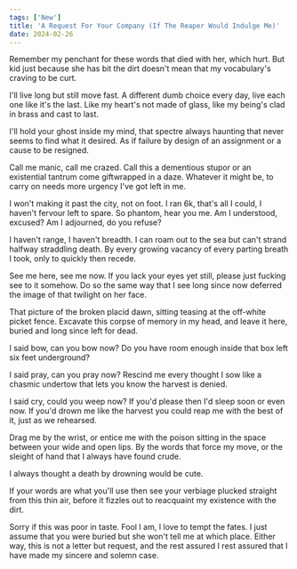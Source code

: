 ```yaml
---
tags: ['New']
title: 'A Request For Your Company (If The Reaper Would Indulge Me)'
date: 2024-02-26
---
```


Remember my penchant for these words that died with her, which hurt. But kid just because she has bit the dirt doesn't mean that my vocabulary's craving to be curt.

I'll live long but still move fast. A different dumb choice every day, live each one like it's the last. Like my heart's not made of glass, like my being's clad in brass and cast to last.

I'll hold your ghost inside my mind, that spectre always haunting that never seems to find what it desired. As if failure by design of an assignment or a cause to be resigned.

Call me manic, call me crazed. Call this a dementious stupor or an existential tantrum come giftwrapped in a daze. Whatever it might be, to carry on needs more urgency I've got left in me.

I won't making it past the city, not on foot. I ran 6k, that's all I could, I haven't fervour left to spare. So phantom, hear you me. Am I understood, excused? Am I adjourned, do you refuse?

I haven't range, I haven't breadth. I can roam out to the sea but can't strand halfway straddling death. By every growing vacancy of every parting breath I took, only to quickly then recede.

See me here, see me now. If you lack your eyes yet still, please just fucking see to it somehow. Do so the same way that I see long since now deferred the image of that twilight on her face.

That picture of the broken placid dawn, sitting teasing at the off-white picket fence. Excavate this corpse of memory in my head, and leave it here, buried and long since left for dead.

I said bow, can you bow now? Do you have room enough inside that box left six feet underground?

I said pray, can you pray now? Rescind me every thought I sow like a chasmic undertow that lets you know the harvest is denied.

I said cry, could you weep now? If you'd please then I'd sleep soon or even now. If you'd drown me like the harvest you could reap me with the best of it, just as we rehearsed.

Drag me by the wrist, or entice me with the poison sitting in the space between your wide and open lips. By the words that force my move, or the sleight of hand that I always have found crude.

I always thought a death by drowning would be cute.

If your words are what you'll use then see your verbiage plucked straight from this thin air, before it fizzles out to reacquaint my existence with the dirt.

Sorry if this was poor in taste. Fool I am, I love to tempt the fates. I just assume that you were buried but she won't tell me at which place. Either way, this is not a letter but request, and the rest assured I rest assured that I have made my sincere and solemn case.
